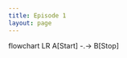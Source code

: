 ```yaml
---
title: Episode 1
layout: page
---
```


<script>
  import MermaidChart from "../../lib/components/MermaidChart.svelte";
</script>

<MermaidChart>
flowchart LR
A[Start] -.-> B[Stop]
</MermaidChart>